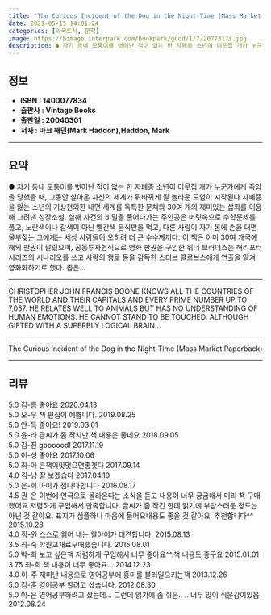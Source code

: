 ```yaml
---
title: "The Curious Incident of the Dog in the Night-Time (Mass Market Paperback)"
date: 2021-05-15 14:01:24
categories: [외국도서, 문학]
image: https://bimage.interpark.com/bookpark/good/1/7/2077317s.jpg
description: ● 자기 동네 모퉁이를 벗어난 적이 없는 한 자폐증 소년이 이웃집 개가 누군가에게 죽임을 당했을 때, 그동안 살아온 자신의 세계가 뒤바뀌게 될 놀라운 모험이 시작된다.자폐증을 앓는 소년의 기상천외한 내면 세계를 독특한 문체와 30여 개의 재미있는 삽화를 이용해 그려낸 성장소설. 살
---
```


## **정보**

- **ISBN : 1400077834**
- **출판사 : Vintage Books**
- **출판일 : 20040301**
- **저자 : 마크 해던(Mark Haddon),Haddon, Mark**

------



## **요약**

●  자기 동네 모퉁이를 벗어난 적이 없는 한 자폐증 소년이  이웃집 개가 누군가에게 죽임을 당했을 때,  그동안 살아온 자신의 세계가 뒤바뀌게 될 놀라운 모험이 시작된다.자폐증을 앓는 소년의 기상천외한 내면 세계를 독특한 문체와 30여 개의 재미있는 삽화를 이용해 그려낸 성장소설. 살해 사건의 비밀을 풀어나가는 주인공은 머릿속으로 수학문제를 풀고, 노란색이나 갈색이 아닌 빨간색 음식만을 먹고, 다른 사람이 자기 몸에 손을 대면 울부짖는 그에게는 세상 사람들이 오히려 더 큰 수수께끼다. 이 책은 이미 30여 개국에 해외 판권이 팔렸으며, 공동투자형식으로 영화 판권을 구입한 워너 브러더스는 해리포터 시리즈의 시나리오를 쓰고 사랑의 행로 등을 감독한 스티브 클로브스에게 연출을 맡겨 영화화하기로 했다. 좁은...

------

CHRISTOPHER JOHN FRANCIS BOONE KNOWS ALL THE COUNTRIES OF THE WORLD AND THEIR CAPITALS AND EVERY PRIME NUMBER UP TO 7,057. HE RELATES WELL TO ANIMALS BUT HAS NO UNDERSTANDING OF HUMAN EMOTIONS. HE CANNOT STAND TO BE TOUCHED. ALTHOUGH GIFTED WITH A SUPERBLY LOGICAL BRAIN... 

------


The Curious Incident of the Dog in the Night-Time (Mass Market Paperback) 

------


## **리뷰** 

5.0 김-름 좋아요 2020.04.13 <br/>5.0 오-우 책 편집이 예쁩니다. 2019.08.25 <br/>5.0 안-득 좋아요! 2019.03.01 <br/>5.0 윤-라 글씨가 좀 작지만 책 내용은 좋네요  2018.09.05 <br/>5.0 김-진 goooood! 2017.11.19 <br/>5.0 이-성 좋아요 2017.10.06 <br/>5.0 최-아 큰책이잇엇으면좋겟다 2017.09.14 <br/>4.0 김-남 잘 보겠습다 2017.04.10 <br/>5.0 은-희 아이가 잼나다합니다 2016.08.17 <br/>4.5 권-은 이번에 연극으로 올라온다는 소식을 듣고 내용이 너무 궁금해서 미리 책 구매했어요 저렴하게 구입해서 만족합니다. 글씨가 좀 작긴 한데 읽기에 부담스러운 정도는 아닌 것 같아요. 표지가 심플하니 마음에 들어요내용도 좋을 것 같아요. 추천합니다^^ 2015.10.28 <br/>4.0 정-원 스스로 읽어 내는 딸아이가 대견합니다. 2015.08.13 <br/>3.5 최-숙 학원교재로구매했습니다. 2015.08.01 <br/>5.0 박-희 보고 싶은책 저렴하게 구입해서 너무 좋아요^^.책 내용도 좋구요 2015.01.01 <br/>3.75 최-희 책 내용이 너무 좋아요... 2014.12.23 <br/>4.0 이-주 재미난 내용으로 영어공부에 흥미를 불러일으키는책 2013.12.26 <br/>5.0 김-훈 영어공부 할려고 샀습니다. 2012.08.30 <br/>5.0 이-은 영어공부하려고 샀는데... 그런데 읽기에 좀 쉬움.. .. 너무 많이 쉬운감이있음 2012.08.24 <br/>